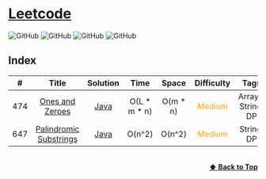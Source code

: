 # [Leetcode](https://leetcode.com/problemset/all/)
![GitHub](https://img.shields.io/github/license/vikash-g/Leetcode?color=blue)
![GitHub](https://img.shields.io/github/languages/top/vikash-g/Leetcode?color=magenta)
![GitHub](https://img.shields.io/badge/update-daily-green)
![GitHub](https://img.shields.io/badge/solutions-2%20of%202281-ff69b4)


## Index
|#|Title|Solution|Time|Space|Difficulty|Tags|Note|
|---|:----:|:----:|:----:|:----:|:----:|:----:|:----:|
|474|[Ones and Zeroes](https://leetcode.com/problems/ones-and-zeroes/)|[Java](https://github.com/vikash-g/Leetcode/blob/main/Java/474%20-%20Ones%20and%20Zeroes.java)|O(L * m * n)|O(m * n)|<span style="color:orange">Medium</span>|Arrays, String, DP||
|647|[Palindromic Substrings](https://leetcode.com/problems/palindromic-substrings/)|[Java](https://github.com/vikash-g/Leetcode/blob/main/Java/647%20-%20Palindromic%20Substrings.java)|O(n^2)|O(n^2)|<span style="color:orange">Medium</span>|String, DP||

<br/>
<div align="right">
    <b><a href="## Index">⬆️ Back to Top</a></b>
</div>
<br/>

